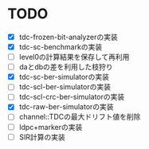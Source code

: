 # TODO
- [x] tdc-frozen-bit-analyzerの実装
- [x] tdc-sc-benchmarkの実装
- [ ] level0の計算結果を保存して再利用
- [ ] daとdbの差を利用した枝狩り
- [x] tdc-sc-ber-simulatorの実装
- [ ] tdc-scl-ber-simulatorの実装
- [ ] tdc-scl-crc-ber-simulatorの実装
- [x] tdc-raw-ber-simulatorの実装
- [ ] channel::TDCの最大ドリフト値を削除
- [ ] ldpc+markerの実装
- [ ] SIR計算の実装
